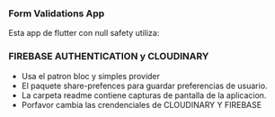 
<h3 >Form Validations App</h3>

Esta app de flutter con null safety utiliza: <h3>FIREBASE AUTHENTICATION y CLOUDINARY</h3>
- Usa el patron bloc y simples provider
- El paquete share-prefences para guardar preferencias de usuario.
- La carpeta readme contiene capturas de pantalla de la aplicacion.
- Porfavor cambia las crendenciales de CLOUDINARY Y FIREBASE



